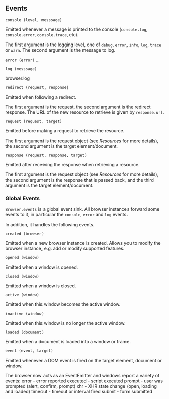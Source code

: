 ## Events

`console (level, messsage)`

Emitted whenever a message is printed to the console (`console.log`,
`console.error`, `console.trace`, etc).

The first argument is the logging level, one of `debug`, `error`, `info`, `log`,
`trace` or `warn`.  The second argument is the message to log.


`error (error)`
...

`log (messsage)`

browser.log


`redirect (request, response)`

Emitted when following a redirect.

The first argument is the request, the second argument is the redirect response.
The URL of the new resource to retrieve is given by `response.url`.

`request (request, target)`

Emitted before making a request to retrieve the resource.

The first argument is the request object (see *Resources* for more details), the
second argument is the target element/document.

`response (request, response, target)`

Emitted after receiving the response when retrieving a resource.

The first argument is the request object (see *Resources* for more details), the
second argument is the response that is passed back, and the third argument is
the target element/document.



### Global Events

`Browser.events` is a global event sink.  All browser instances forward some
events to it, in particular the `console`, `error` and `log` events.

In addition, it handles the following events.

`created (browser)`

Emitted when a new browser instance is created.  Allows you to modify the
browser instance, e.g. add or modify supported features.

`opened (window)`

Emitted when a window is opened.

`closed (window)`

Emitted when a window is closed.

`active (window)`

Emitted when this window becomes the active window.

`inactive (window)`

Emitted when this window is no longer the active window.

`loaded (document)`

Emitted when a document is loaded into a window or frame.

`event (event, target)`

Emitted whenever a DOM event is fired on the target element, document or window.



The browser now acts as an EventEmitter and windows report a variety of events:
error - error reported
executed - script executed
prompt - user was prompted (alert, confirm, prompt)
xhr - XHR state change (open, loading and loaded)
timeout - timeout or interval fired
submit - form submitted

